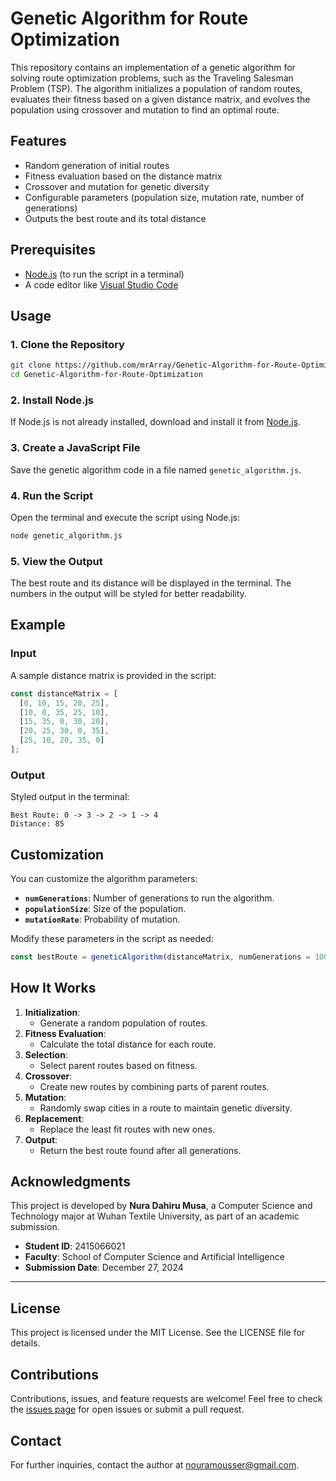 
# Genetic Algorithm for Route Optimization

This repository contains an implementation of a genetic algorithm for solving route optimization problems, such as the Traveling Salesman Problem (TSP). The algorithm initializes a population of random routes, evaluates their fitness based on a given distance matrix, and evolves the population using crossover and mutation to find an optimal route.

## Features
- Random generation of initial routes
- Fitness evaluation based on the distance matrix
- Crossover and mutation for genetic diversity
- Configurable parameters (population size, mutation rate, number of generations)
- Outputs the best route and its total distance

## Prerequisites
- [Node.js](https://nodejs.org/) (to run the script in a terminal)
- A code editor like [Visual Studio Code](https://code.visualstudio.com/)

## Usage

### 1. Clone the Repository
```bash
git clone https://github.com/mrArray/Genetic-Algorithm-for-Route-Optimization
cd Genetic-Algorithm-for-Route-Optimization
```

### 2. Install Node.js
If Node.js is not already installed, download and install it from [Node.js](https://nodejs.org/).

### 3. Create a JavaScript File
Save the genetic algorithm code in a file named `genetic_algorithm.js`.

### 4. Run the Script
Open the terminal and execute the script using Node.js:
```bash
node genetic_algorithm.js
```

### 5. View the Output
The best route and its distance will be displayed in the terminal. The numbers in the output will be styled for better readability.

## Example
### Input
A sample distance matrix is provided in the script:
```javascript
const distanceMatrix = [
  [0, 10, 15, 20, 25],
  [10, 0, 35, 25, 10],
  [15, 35, 0, 30, 20],
  [20, 25, 30, 0, 35],
  [25, 10, 20, 35, 0]
];
```

### Output
Styled output in the terminal:
```
Best Route: 0 -> 3 -> 2 -> 1 -> 4
Distance: 85
```

## Customization
You can customize the algorithm parameters:
- **`numGenerations`**: Number of generations to run the algorithm.
- **`populationSize`**: Size of the population.
- **`mutationRate`**: Probability of mutation.

Modify these parameters in the script as needed:
```javascript
const bestRoute = geneticAlgorithm(distanceMatrix, numGenerations = 1000, populationSize = 100, mutationRate = 0.01);
```

## How It Works
1. **Initialization**:
   - Generate a random population of routes.
2. **Fitness Evaluation**:
   - Calculate the total distance for each route.
3. **Selection**:
   - Select parent routes based on fitness.
4. **Crossover**:
   - Create new routes by combining parts of parent routes.
5. **Mutation**:
   - Randomly swap cities in a route to maintain genetic diversity.
6. **Replacement**:
   - Replace the least fit routes with new ones.
7. **Output**:
   - Return the best route found after all generations.

## Acknowledgments
This project is developed by **Nura Dahiru Musa**, a Computer Science and Technology major at Wuhan Textile University, as part of an academic submission.

- **Student ID**: 2415066021
- **Faculty**: School of Computer Science and Artificial Intelligence
- **Submission Date**: December 27, 2024

---
## License
This project is licensed under the MIT License. See the LICENSE file for details.

## Contributions
Contributions, issues, and feature requests are welcome! Feel free to check the [issues page](../../issues/) for open issues or submit a pull request.

## Contact
For further inquiries, contact the author at [nouramousser@gmail.com](mailto:nouramousser@gmail.com).
